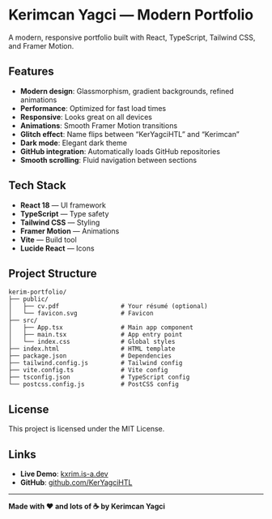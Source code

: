 # Kerimcan Yagci — Modern Portfolio

A modern, responsive portfolio built with React, TypeScript, Tailwind CSS, and Framer Motion.

## Features

- **Modern design**: Glassmorphism, gradient backgrounds, refined animations  
- **Performance**: Optimized for fast load times  
- **Responsive**: Looks great on all devices  
- **Animations**: Smooth Framer Motion transitions  
- **Glitch effect**: Name flips between “KerYagciHTL” and “Kerimcan”  
- **Dark mode**: Elegant dark theme  
- **GitHub integration**: Automatically loads GitHub repositories  
- **Smooth scrolling**: Fluid navigation between sections

## Tech Stack

- **React 18** — UI framework  
- **TypeScript** — Type safety  
- **Tailwind CSS** — Styling  
- **Framer Motion** — Animations  
- **Vite** — Build tool  
- **Lucide React** — Icons

## Project Structure

```
kerim-portfolio/
├── public/
│   ├── cv.pdf                 # Your résumé (optional)
│   └── favicon.svg            # Favicon
├── src/
│   ├── App.tsx                # Main app component
│   ├── main.tsx               # App entry point
│   └── index.css              # Global styles
├── index.html                 # HTML template
├── package.json               # Dependencies
├── tailwind.config.js         # Tailwind config
├── vite.config.ts             # Vite config
├── tsconfig.json              # TypeScript config
└── postcss.config.js          # PostCSS config
```

## License

This project is licensed under the MIT License.

## Links

- **Live Demo**: [kxrim.is-a.dev](https://kxrim.is-a.dev)  
- **GitHub**: [github.com/KerYagciHTL](https://github.com/KerYagciHTL)

---

**Made with ❤️ and lots of ☕ by Kerimcan Yagci**
